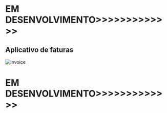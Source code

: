 # EM DESENVOLVIMENTO>>>>>>>>>>>>>

## Aplicativo de faturas

![invoice](https://github.com/user-attachments/assets/ba8e2bd1-167f-44ca-8822-ee9e2aceee52)

# EM DESENVOLVIMENTO>>>>>>>>>>>>>




